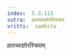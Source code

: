 ```yaml
---
index:  5.3.113
sutra:  व्रातच्फज्ञोरस्त्रियाम्
vritti:  samhita 
---
```


व्रातच्फज्ञोरस्त्रियाम्

